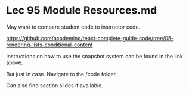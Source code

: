 # Lec 95 Module Resources.md

May want to compare student code to instructor code.

https://github.com/academind/react-complete-guide-code/tree/05-rendering-lists-conditional-content

Instructions on how to use the snapshot system can be found in the link above.

But just in case. Navigate to the /code folder.

Can also find section slides if available.
